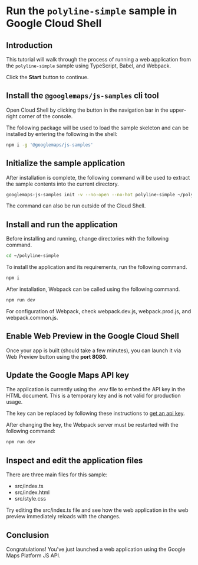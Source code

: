 # Run the `polyline-simple` sample in Google Cloud Shell

<walkthrough-tutorial-duration duration="10"/>

## Introduction

This tutorial will walk through the process of running a web application from
the `polyline-simple` sample using TypeScript, Babel, and Webpack.

Click the **Start** button to continue.

## Install the `@googlemaps/js-samples` cli tool

Open Cloud Shell by clicking the
<walkthrough-cloud-shell-icon></walkthrough-cloud-shell-icon> button in the
navigation bar in the upper-right corner of the console.

The following package will be used to load the sample skeleton and can be
installed by entering the following in the shell:

```bash
npm i -g '@googlemaps/js-samples'
```

## Initialize the sample application

After installation is complete, the following command will be used to extract
the sample contents into the current directory.

```bash
googlemaps-js-samples init -v --no-open --no-hot polyline-simple ~/polyline-simple
```

The command can also be run outside of the Cloud Shell.

## Install and run the application

Before installing and running, change directories with the following command.

```bash
cd ~/polyline-simple
```

To install the application and its requirements, run the following command.

```bash
npm i
```

After installation, Webpack can be called using the following command.

```bash
npm run dev
```

For configuration of Webpack, check
<walkthrough-editor-open-file filePath="~/polyline-simple/webpack.dev.js">webpack.dev.js</walkthrough-editor-open-file>,
<walkthrough-editor-open-file filePath="~/polyline-simple/webpack.prod.js">webpack.prod.js</walkthrough-editor-open-file>,
and
<walkthrough-editor-open-file filePath="~/polyline-simple/webpack.common.js">webpack.common.js</walkthrough-editor-open-file>.

## Enable Web Preview in the Google Cloud Shell

Once your app is built (should take a few minutes), you can launch it via
<walkthrough-spotlight-pointer target="cloudshell" spotlightId="devshell-web-preview-button">Web
Preview button</walkthrough-spotlight-pointer> using the **port 8080**.

## Update the Google Maps API key

The application is currently using the
<walkthrough-editor-open-file filePath="~/polyline-simple/.env">.env</walkthrough-editor-open-file>
file to embed the API key in the HTML document. This is a temporary key and is
not valid for production usage.

The key can be replaced by following these instructions to
[get an api key](https://developers.google.com/maps/documentation/javascript/get-api-key).

After changing the key, the Webpack server must be restarted with the following
command:

```bash
npm run dev
```

## Inspect and edit the application files

There are three main files for this sample:

*   <walkthrough-editor-open-file filePath="~/polyline-simple/src/index.ts">src/index.ts</walkthrough-editor-open-file>
*   <walkthrough-editor-open-file filePath="~/polyline-simple/src/index.html">src/index.html</walkthrough-editor-open-file>
*   <walkthrough-editor-open-file filePath="~/polyline-simple/src/style.css">src/style.css</walkthrough-editor-open-file>

Try editing the <walkthrough-editor-open-file filePath="~/polyline-simple/src/index.ts">src/index.ts</walkthrough-editor-open-file> file and see how the web application in the web preview immediately reloads with the changes.

## Conclusion

<walkthrough-conclusion-trophy></walkthrough-conclusion-trophy>

Congratulations! You've just launched a web application using the Google Maps
Platform JS API.
